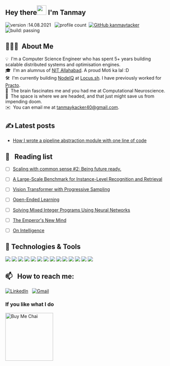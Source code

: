 ## Hey there<img src="https://raw.githubusercontent.com/MartinHeinz/MartinHeinz/master/wave.gif" width="30px"> I'm Tanmay
![version :14.08.2021](https://img.shields.io/badge/version-14.08.2021-informational) &nbsp;
![profile count](https://komarev.com/ghpvc/?username=kanmaytacker&color=red)&nbsp;
[![GitHub kanmaytacker](https://img.shields.io/github/followers/kanmaytacker?label=follow&style=social)](https://github.com/kanmaytacker)&nbsp;
![build: passing](https://img.shields.io/badge/build-passing-success)


## 👨🏻‍💻 &nbsp;About Me

💡 &nbsp;I'm a Computer Science Engineer who has spent 5+ years building scalable distributed systems and optimisation engines.\
🎓 &nbsp;I'm an alumnus of [NIT Allahabad](http://www.mnnit.ac.in/). A proud Moti ka lal :D \
🛠 &nbsp;I'm currently building [NodeIQ](https://locus.sh/products/nodeiq) at [Locus.sh](https://locus.sh). I have previously worked for [Practo](http://practo.com/). \
🌱 &nbsp;The brain fascinates me and you had me at Computational Neuroscience.\
🌱 &nbsp;The space is where we are headed, and that just might save us from impending doom.\
✉️ &nbsp;You can email me at tanmaykacker40@gmail.com.

## &#x270d; Latest posts

- [How I wrote a pipeline abstraction module with one line of code](https://zerodha.tech/blog/being-future-ready-with-common-sense/7)

## 📖 &nbsp; Reading list

- [ ] [Scaling with common sense #2: Being future ready.](https://medium.com/locus-iq/how-we-wrote-a-pipeline-abstraction-module-with-one-line-of-code-9d7580d20337)
- [ ] [A Large-Scale Benchmark for Instance-Level Recognition and Retrieval](https://arxiv.org/abs/2004.01804)
- [ ] [Vision Transformer with Progressive Sampling](https://arxiv.org/abs/2108.01684)
- [ ] [Open-Ended Learning](https://storage.googleapis.com/deepmind-media/papers/Open-Ended%20Learning%20Leads%20to%20Generally%20Capable%20Agents/open-ended-learning-paper.pdf)
- [ ] [Solving Mixed Integer Programs Using Neural Networks](https://arxiv.org/abs/2012.13349)
- [ ] [The Emperor's New Mind](https://www.goodreads.com/book/show/179744.The_Emperor_s_New_Mind)
- [ ] [On Intelligence](https://www.goodreads.com/book/show/27539.On_Intelligence)


## 🔧 Technologies & Tools
![](https://img.shields.io/badge/Code-Java-informational?style=flat&logo=java&logoColor=white&color=2bbc8a)
![](https://img.shields.io/badge/Code-Python-informational?style=flat&logo=python&logoColor=white&color=2bbc8a)
![](https://img.shields.io/badge/Code-JavaScript-informational?style=flat&logo=javascript&logoColor=white&color=2bbc8a)
![](https://img.shields.io/badge/Code-React-informational?style=flat&logo=react&logoColor=white&color=2bbc8a)
![](https://img.shields.io/badge/Code-Tailwind-informational?style=flat&logo=tailwindcss&logoColor=white&color=2bbc8a)
![](https://img.shields.io/badge/Tools-PostgreSQL-informational?style=flat&logo=postgresql&logoColor=white&color=2bbc8a)
![](https://img.shields.io/badge/Tools-MySQL-informational?style=flat&logo=mysql&logoColor=white&color=2bbc8a)
![](https://img.shields.io/badge/Tools-MongoDB-informational?style=flat&logo=mongodb&logoColor=white&color=2bbc8a)
![](https://img.shields.io/badge/Tools-Docker-informational?style=flat&logo=docker&logoColor=white&color=2bbc8a)
![](https://img.shields.io/badge/Tools-Kubernetes-informational?style=flat&logo=kubernetes&logoColor=white&color=2bbc8a)
![](https://img.shields.io/badge/Cloud-AWS-informational?style=flat&logo=amazonaws&logoColor=white&color=2bbc8a)
![](https://img.shields.io/badge/Editor-Eclipse-informational?style=flat&logo=eclipseide&logoColor=white&color=2bbc8a)
![](https://img.shields.io/badge/Editor-VSCode-informational?style=flat&logo=visualstudiocode&logoColor=white&color=2bbc8a)
![](https://img.shields.io/badge/Editor-PyCharm-informational?style=flat&logo=pycharm&logoColor=white&color=2bbc8a)

## 📫 &nbsp; How to reach me:

<a href="https://www.linkedin.com/in/bluetraincoltrane/"><img alt="LinkedIn" src="https://img.shields.io/badge/linkedin%20-%230077B5.svg?&style=flat&logo=linkedin&logoColor=white"/></a> &nbsp;
<a href="mailto:tanmaykacker40@gmail.com"><img alt="Gmail" src="https://img.shields.io/badge/Gmail-D14836?style=flat&logo=gmail&logoColor=white" /></a> &nbsp;

### If you like what I do
<a href="https://www.buymeacoffee.com/kanmaytacker" target="_blank"><img src="https://cdn.buymeacoffee.com/buttons/v2/default-red.png" alt="Buy Me Chai" width="150" ></a>
